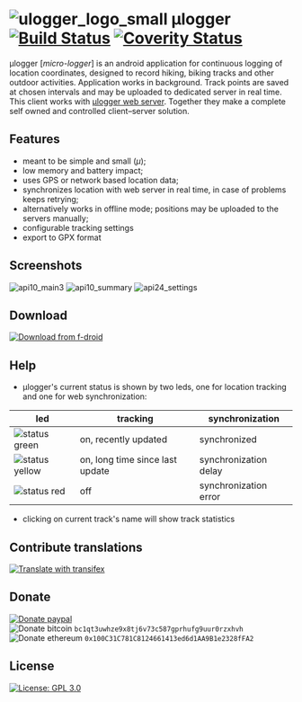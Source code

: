 # ![ulogger_logo_small](https://cloud.githubusercontent.com/assets/3366666/24080878/0288f046-0ca8-11e7-9ffd-753e5c417756.png) μlogger [![Build Status](https://travis-ci.com/bfabiszewski/ulogger-android.svg?branch=master)](https://travis-ci.com/bfabiszewski/ulogger-android) [![Coverity Status](https://scan.coverity.com/projects/12109/badge.svg)](https://scan.coverity.com/projects/bfabiszewski-ulogger-android)

μlogger [*micro-logger*] is an android application for continuous logging of location coordinates, designed to record hiking, biking tracks and other outdoor activities. 
Application works in background. Track points are saved at chosen intervals and may be uploaded to dedicated server in real time.
This client works with [μlogger web server](https://github.com/bfabiszewski/ulogger-server). 
Together they make a complete self owned and controlled client–server solution.

## Features
- meant to be simple and small (*μ*);
- low memory and battery impact;
- uses GPS or network based location data;
- synchronizes location with web server in real time, in case of problems keeps retrying;
- alternatively works in offline mode; positions may be uploaded to the servers manually;
- configurable tracking settings
- export to GPX format

## Screenshots
![api10_main3](https://user-images.githubusercontent.com/3366666/57197957-79f92400-6f6d-11e9-8f61-f1318587dac1.png)
![api10_summary](https://user-images.githubusercontent.com/3366666/57197958-79f92400-6f6d-11e9-8adb-249aaca078d9.png)
![api24_settings](https://user-images.githubusercontent.com/3366666/57197959-79f92400-6f6d-11e9-8a5a-98b9a2b4bd95.png)

## Download
[![Download from f-droid](https://img.shields.io/f-droid/v/net.fabiszewski.ulogger.svg?color=green)](https://f-droid.org/app/net.fabiszewski.ulogger)

## Help
- μlogger's current status is shown by two leds, one for location tracking and one for web synchronization: 

led | tracking | synchronization
-|-------- | ---------------
![status green](https://placehold.it/10/00ff00/000000?text=+) |  on, recently updated | synchronized
![status yellow](https://placehold.it/10/ffe600/000000?text=+) | on, long time since last update | synchronization delay
![status red](https://placehold.it/10/ff0000/000000?text=+) | off | synchronization error

- clicking on current track's name will show track statistics

## Contribute translations
[![Translate with transifex](https://img.shields.io/badge/translate-transifex-green.svg)](https://www.transifex.com/bfabiszewski/ulogger-android/)


## Donate
[![Donate paypal](https://img.shields.io/badge/donate-paypal-green.svg)](https://www.paypal.me/bfabiszewski)  
![Donate bitcoin](https://img.shields.io/badge/donate-bitcoin-green.svg) `bc1qt3uwhze9x8tj6v73c587gprhufg9uur0rzxhvh`  
![Donate ethereum](https://img.shields.io/badge/donate-ethereum-green.svg) `0x100C31C781C8124661413ed6d1AA9B1e2328fFA2`  

## License
[![License: GPL 3.0](https://img.shields.io/badge/license-GPL--3.0-green.svg)](https://www.gnu.org/licenses/gpl-3.0)  
